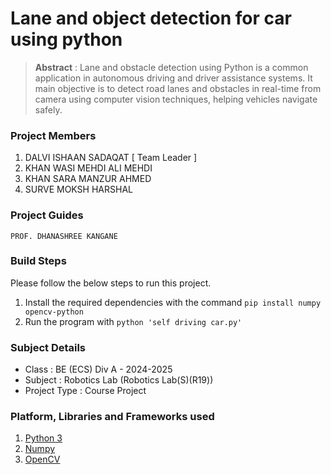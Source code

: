 # Lane and object detection for car using python

> **Abstract** : Lane and obstacle detection using Python is a common application in autonomous driving and driver assistance systems. It main objective is to detect road lanes and obstacles in real-time from camera using computer vision techniques, helping vehicles navigate safely.

### Project Members
1. DALVI ISHAAN SADAQAT  [ Team Leader ] 
2. KHAN WASI MEHDI ALI MEHDI 
3. KHAN SARA MANZUR AHMED 
4. SURVE MOKSH HARSHAL 

### Project Guides
    PROF. DHANASHREE KANGANE

### Build Steps
Please follow the below steps to run this project.
1. Install the required dependencies with the command ```pip install numpy opencv-python```
2. Run the program with ```python 'self driving car.py'```

### Subject Details
- Class : BE (ECS) Div A - 2024-2025
- Subject : Robotics Lab (Robotics Lab(S)(R19))
- Project Type : Course Project

### Platform, Libraries and Frameworks used
1. [Python 3](https://www.python.org/)
2. [Numpy](https://numpy.org)
3. [OpenCV](https://opencv.com)
